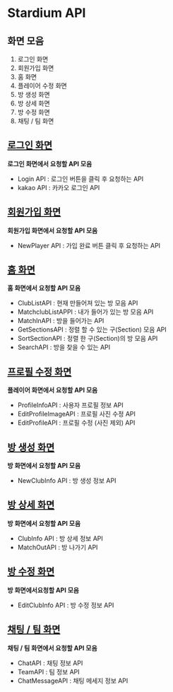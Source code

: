 # Stardium API

## 화면 모음
1. 로그인 화면
2. 회원가입 화면
3. 홈 화면
4. 플레이어 수정 화면
5. 방 생성 화면
6. 방 상세 화면
7. 방 수정 화면
8. 채팅 / 팀 화면

## [로그인 화면](https://github.com/backlo/stardium/blob/master/docs/api/%EB%A1%9C%EA%B7%B8%EC%9D%B8%20%ED%99%94%EB%A9%B4%20API%20%EB%AA%A8%EC%9D%8C.md)
**로그인 화면에서 요청할 API 모음**

* Login API : 로그인 버튼을 클릭 후 요청하는 API
* kakao API : 카카오 로그인 API

## [회원가입 화면](https://github.com/backlo/stardium/blob/master/docs/api/%ED%9A%8C%EC%9B%90%EA%B0%80%EC%9E%85%20%ED%99%94%EB%A9%B4%20API%20%EB%AA%A8%EC%9D%8C.md)
**회원가입 화면에서 요청할 API 모음**

* NewPlayer API : 가입 완료 버튼 클릭 후 요청하는 API
	
## [홈 화면](https://github.com/backlo/stardium/blob/master/docs/api/%ED%99%88%20%ED%99%94%EB%A9%B4%20API%20%EB%AA%A8%EC%9D%8C.md)
**홈 화면에서 요청할 API 모음**

* ClubListAPI : 현재 만들어져 있는 방 모음 API
* MatchclubListAPPI : 내가 들어가 있는 방 모음 API
* MatchInAPI : 방을 들어가는 API
* GetSectionsAPI : 정렬 할 수 있는 구(Section) 모음 API
* SortSectionAPI : 정렬 한 구(Section)의 방 모음 API
* SearchAPI : 방을 찾을 수 있는 API

## [프로필 수정 화면](https://github.com/backlo/stardium/blob/master/docs/api/%ED%94%84%EB%A1%9C%ED%95%84%20%EC%88%98%EC%A0%95%20%ED%99%94%EB%A9%B4%20API%20%EB%AA%A8%EC%9D%8C.md)
**플레이어 화면에서 요청할 API 모음**

* ProfileInfoAPI : 사용자 프로필 정보 API
* EditProfileImageAPI : 프로필 사진 수정 API
* EditProfileAPI : 프로필 수정 (사진 제외) API 

## [방 생성 화면](https://github.com/backlo/stardium/blob/master/docs/api/%EB%B0%A9%20%EC%83%9D%EC%84%B1%20%ED%99%94%EB%A9%B4%20API%20%EB%AA%A8%EC%9D%8C.md)
**방 화면에서 요청할 API 모음**

* NewClubInfo API : 방 생성 정보 API

## [방 상세 화면](https://github.com/backlo/stardium/blob/master/docs/api/%EB%B0%A9%20%EC%83%81%EC%84%B8%20%ED%99%94%EB%A9%B4%20API%20%EB%AA%A8%EC%9D%8C.md)
**방 화면에서 요청할 API 모음**

* ClubInfo API : 방 상세 정보 API
* MatchOutAPI : 방 나가기 API

## [방 수정 화면](https://github.com/backlo/stardium/blob/master/docs/api/%EB%B0%A9%20%EC%88%98%EC%A0%95%20%ED%99%94%EB%A9%B4%20API%20%EB%AA%A8%EC%9D%8C.md)
**방 화면에서요청할 API 모음**

* EditClubInfo API : 방 수정 정보 API

## [채팅 / 팀 화면](https://github.com/backlo/stardium/blob/master/docs/api/%EC%B1%84%ED%8C%85-%20%ED%8C%80%20%ED%99%94%EB%A9%B4%20API%20%EB%AA%A8%EC%9D%8C.md)
**채팅 / 팀 화면에서 요청할 API 모음**

* ChatAPI : 채팅 정보 API
* TeamAPI : 팀 정보 API
* ChatMessageAPI : 채팅 메세지 정보 API
